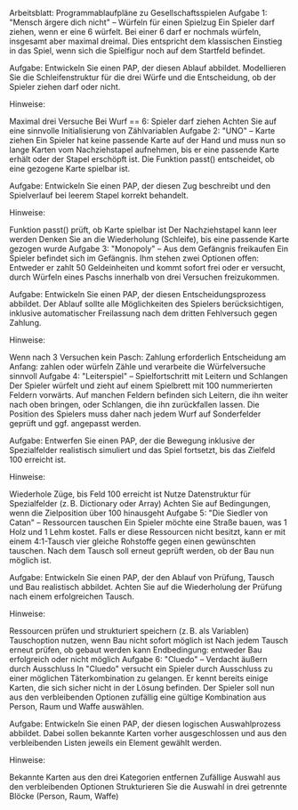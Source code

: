 
Arbeitsblatt: Programmablaufpläne zu Gesellschaftsspielen
Aufgabe 1: "Mensch ärgere dich nicht" – Würfeln für einen Spielzug
Ein Spieler darf ziehen, wenn er eine 6 würfelt. Bei einer 6 darf er nochmals würfeln, insgesamt aber maximal dreimal. Dies entspricht dem klassischen Einstieg in das Spiel, wenn sich die Spielfigur noch auf dem Startfeld befindet.

Aufgabe: Entwickeln Sie einen PAP, der diesen Ablauf abbildet. Modellieren Sie die Schleifenstruktur für die drei Würfe und die Entscheidung, ob der Spieler ziehen darf oder nicht.

Hinweise:

Maximal drei Versuche
Bei Wurf == 6: Spieler darf ziehen
Achten Sie auf eine sinnvolle Initialisierung von Zählvariablen
Aufgabe 2: "UNO" – Karte ziehen
Ein Spieler hat keine passende Karte auf der Hand und muss nun so lange Karten vom Nachziehstapel aufnehmen, bis er eine passende Karte erhält oder der Stapel erschöpft ist. Die Funktion passt() entscheidet, ob eine gezogene Karte spielbar ist.

Aufgabe: Entwickeln Sie einen PAP, der diesen Zug beschreibt und den Spielverlauf bei leerem Stapel korrekt behandelt.

Hinweise:

Funktion passt() prüft, ob Karte spielbar ist
Der Nachziehstapel kann leer werden
Denken Sie an die Wiederholung (Schleife), bis eine passende Karte gezogen wurde
Aufgabe 3: "Monopoly" – Aus dem Gefängnis freikaufen
Ein Spieler befindet sich im Gefängnis. Ihm stehen zwei Optionen offen: Entweder er zahlt 50 Geldeinheiten und kommt sofort frei oder er versucht, durch Würfeln eines Paschs innerhalb von drei Versuchen freizukommen.

Aufgabe: Entwickeln Sie einen PAP, der diesen Entscheidungsprozess abbildet. Der Ablauf sollte alle Möglichkeiten des Spielers berücksichtigen, inklusive automatischer Freilassung nach dem dritten Fehlversuch gegen Zahlung.

Hinweise:

Wenn nach 3 Versuchen kein Pasch: Zahlung erforderlich
Entscheidung am Anfang: zahlen oder würfeln
Zähle und verarbeite die Würfelversuche sinnvoll
Aufgabe 4: "Leiterspiel" – Spielfortschritt mit Leitern und Schlangen
Der Spieler würfelt und zieht auf einem Spielbrett mit 100 nummerierten Feldern vorwärts. Auf manchen Feldern befinden sich Leitern, die ihn weiter nach oben bringen, oder Schlangen, die ihn zurückfallen lassen. Die Position des Spielers muss daher nach jedem Wurf auf Sonderfelder geprüft und ggf. angepasst werden.

Aufgabe: Entwerfen Sie einen PAP, der die Bewegung inklusive der Spezialfelder realistisch simuliert und das Spiel fortsetzt, bis das Zielfeld 100 erreicht ist.

Hinweise:

Wiederhole Züge, bis Feld 100 erreicht ist
Nutze Datenstruktur für Spezialfelder (z. B. Dictionary oder Array)
Achten Sie auf Bedingungen, wenn die Zielposition über 100 hinausgeht
Aufgabe 5: "Die Siedler von Catan" – Ressourcen tauschen
Ein Spieler möchte eine Straße bauen, was 1 Holz und 1 Lehm kostet. Falls er diese Ressourcen nicht besitzt, kann er mit einem 4:1-Tausch vier gleiche Rohstoffe gegen einen gewünschten tauschen. Nach dem Tausch soll erneut geprüft werden, ob der Bau nun möglich ist.

Aufgabe: Entwickeln Sie einen PAP, der den Ablauf von Prüfung, Tausch und Bau realistisch abbildet. Achten Sie auf die Wiederholung der Prüfung nach einem erfolgreichen Tausch.

Hinweise:

Ressourcen prüfen und strukturiert speichern (z. B. als Variablen)
Tauschoption nutzen, wenn Bau nicht sofort möglich ist
Nach jedem Tausch erneut prüfen, ob gebaut werden kann
Endbedingung: entweder Bau erfolgreich oder nicht möglich
Aufgabe 6: "Cluedo" – Verdacht äußern durch Ausschluss
In "Cluedo" versucht ein Spieler durch Ausschluss zu einer möglichen Täterkombination zu gelangen. Er kennt bereits einige Karten, die sich sicher nicht in der Lösung befinden. Der Spieler soll nun aus den verbleibenden Optionen zufällig eine gültige Kombination aus Person, Raum und Waffe auswählen.

Aufgabe: Entwickeln Sie einen PAP, der diesen logischen Auswahlprozess abbildet. Dabei sollen bekannte Karten vorher ausgeschlossen und aus den verbleibenden Listen jeweils ein Element gewählt werden.

Hinweise:

Bekannte Karten aus den drei Kategorien entfernen
Zufällige Auswahl aus den verbleibenden Optionen
Strukturieren Sie die Auswahl in drei getrennte Blöcke (Person, Raum, Waffe)
